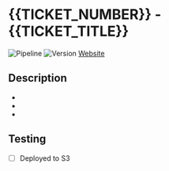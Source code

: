 # {{TICKET_NUMBER}} - {{TICKET_TITLE}}

![Pipeline](https://github.com/{{REPOSITORY_NAME}}/actions/workflows/preview.yml/badge.svg?event=pull_request&branch={{BRANCH_NAME}})
![Version](https://gavanlamb-github-actions-assets.s3.ap-southeast-2.amazonaws.com/{{REPOSITORY_NAME}}/{{BRANCH_NAME}}/site/version.svg)
[Website](https://gavanlamb-github-actions-assets.s3.ap-southeast-2.amazonaws.com/{{REPOSITORY_NAME}}/{{BRANCH_NAME}}/site/index.html)

## Description
*
*
*

## Testing
- [ ] Deployed to S3
